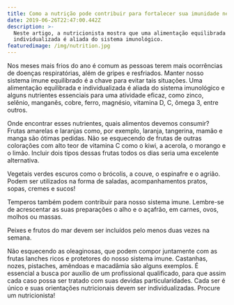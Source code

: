 ```yaml
---
title: Como a nutrição pode contribuir para fortalecer sua imunidade nesse inverno
date: 2019-06-26T22:47:00.442Z
description: >-
  Neste artigo, a nutricionista mostra que uma alimentação equilibrada e
  individualizada é aliada do sistema imunológico.
featuredimage: /img/nutrition.jpg
---
```


Nos meses mais frios do ano é comum as pessoas terem mais ocorrências de doenças respiratórias, além de gripes e resfriados. Manter nosso sistema imune equilibrado é a chave para evitar tais situações. Uma alimentação equilibrada e individualizada é aliada do sistema imunológico e alguns nutrientes essenciais para uma atividade eficaz, como zinco, selênio, manganês, cobre, ferro, magnésio, vitamina D, C, ômega 3, entre outros.

Onde encontrar esses nutrientes, quais alimentos devemos consumir? Frutas amarelas e laranjas como, por exemplo, laranja, tangerina, mamão e manga são ótimas pedidas. Não se esquecendo de frutas de outras colorações com alto teor de vitamina C como o kiwi, a acerola, o morango e o limão. Incluir dois tipos dessas frutas todos os dias seria uma excelente alternativa.

Vegetais verdes escuros como o brócolis, a couve, o espinafre e o agrião. Podem ser utilizados na forma de saladas, acompanhamentos pratos, sopas, cremes e sucos!

Temperos também podem contribuir para nosso sistema imune. Lembre-se de acrescentar as suas preparações o alho e o açafrão, em carnes, ovos, molhos ou massas.

Peixes e frutos do mar devem ser incluídos pelo menos duas vezes na semana.

Não esquecendo as oleaginosas, que podem compor juntamente com as frutas lanches ricos e protetores do nosso sistema imune. Castanhas, nozes, pistaches, amêndoas e macadâmia são alguns exemplos. É essencial a busca por auxílio de um profissional qualificado, para que assim cada caso possa ser tratado com suas devidas particularidades. Cada ser é único e suas orientações nutricionais devem ser individualizadas. Procure um nutricionista!
